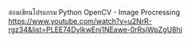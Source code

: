 สอนเขียนโปรแกรม Python OpenCV - Image Procressing  
https://www.youtube.com/watch?v=u2NrR-rgz34&list=PLEE74DyIkwEnj1NEawe-0rRsjWpZgU8hi
